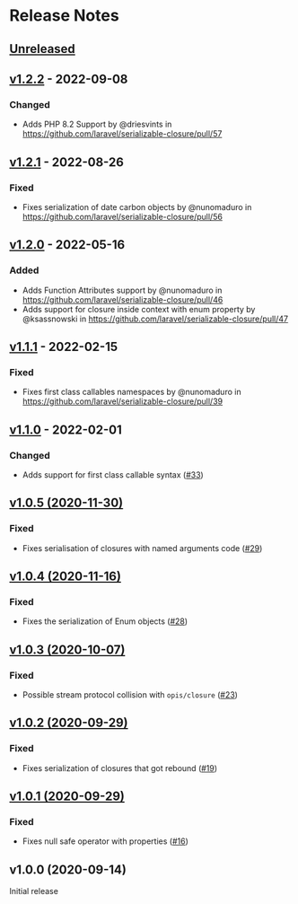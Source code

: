 # Release Notes

## [Unreleased](https://github.com/laravel/serializable-closure/compare/v1.2.2...master)

## [v1.2.2](https://github.com/laravel/serializable-closure/compare/v1.2.1...v1.2.2) - 2022-09-08

### Changed

- Adds PHP 8.2 Support by @driesvints in https://github.com/laravel/serializable-closure/pull/57

## [v1.2.1](https://github.com/laravel/serializable-closure/compare/v1.2.0...v1.2.1) - 2022-08-26

### Fixed

- Fixes serialization of date carbon objects by @nunomaduro in https://github.com/laravel/serializable-closure/pull/56

## [v1.2.0](https://github.com/laravel/serializable-closure/compare/v1.1.1...v1.2.0) - 2022-05-16

### Added

- Adds Function Attributes support by @nunomaduro in https://github.com/laravel/serializable-closure/pull/46
- Adds support for closure inside context with enum property by @ksassnowski in https://github.com/laravel/serializable-closure/pull/47

## [v1.1.1](https://github.com/laravel/serializable-closure/compare/v1.1.0...v1.1.1) - 2022-02-15

### Fixed

- Fixes first class callables namespaces by @nunomaduro in https://github.com/laravel/serializable-closure/pull/39

## [v1.1.0](https://github.com/laravel/serializable-closure/compare/v1.0.5...v1.1.0) - 2022-02-01

### Changed

- Adds support for first class callable syntax ([#33](https://github.com/laravel/serializable-closure/pull/33))

## [v1.0.5 (2020-11-30)](https://github.com/laravel/serializable-closure/compare/v1.0.4...v1.0.5)

### Fixed

- Fixes serialisation of closures with named arguments code ([#29](https://github.com/laravel/serializable-closure/pull/29))

## [v1.0.4 (2020-11-16)](https://github.com/laravel/serializable-closure/compare/v1.0.3...v1.0.4)

### Fixed

- Fixes the serialization of Enum objects ([#28](https://github.com/laravel/serializable-closure/pull/28))

## [v1.0.3 (2020-10-07)](https://github.com/laravel/serializable-closure/compare/v1.0.2...v1.0.3)

### Fixed

- Possible stream protocol collision with `opis/closure` ([#23](https://github.com/laravel/serializable-closure/pull/23))

## [v1.0.2 (2020-09-29)](https://github.com/laravel/serializable-closure/compare/v1.0.1...v1.0.2)

### Fixed

- Fixes serialization of closures that got rebound ([#19](https://github.com/laravel/serializable-closure/pull/19))

## [v1.0.1 (2020-09-29)](https://github.com/laravel/serializable-closure/compare/v1.0.0...v1.0.1)

### Fixed

- Fixes null safe operator with properties ([#16](https://github.com/laravel/serializable-closure/pull/16))

## v1.0.0 (2020-09-14)

Initial release
